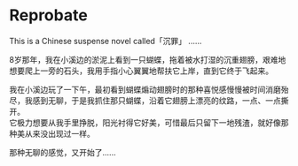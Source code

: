 # Reprobate
This is a Chinese suspense novel called「沉罪」
......

8岁那年，我在小溪边的淤泥上看到一只蝴蝶，拖着被水打湿的沉重翅膀，艰难地想要爬上一旁的石头，我用手指小心翼翼地帮扶它上岸，直到它终于飞起来。  

我在小溪边玩了一下午，最初看到蝴蝶煽动翅膀时的那种喜悦感慢慢被时间消磨殆尽，我感到无聊，于是我抓住那只蝴蝶，沿着它翅膀上漂亮的纹路，一点、一点撕开。  
它极力想要从我手里挣脱，阳光衬得它好美，可惜最后只留下一地残渣，就好像那种美从来没出现过一样。  

那种无聊的感觉，又开始了......
